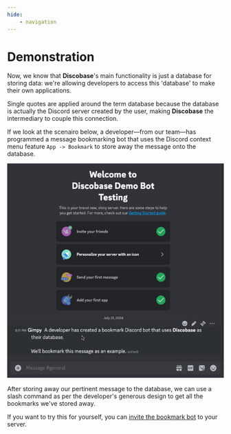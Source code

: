 ```yaml
---
hide:
    - navigation
---
```


# Demonstration
Now, we know that **Discobase**'s main functionality is just a database for storing data: we're allowing developers to access this 'database' to make their own applications.

Single quotes are applied around the term database because the database is actually the Discord server created by the user, making **Discobase** the intermediary to couple this connection.

If we look at the scenairo below, a developer&mdash;from our team&mdash;has programmed a message bookmarking bot that uses the Discord context menu feature `App -> Bookmark` to store away the message onto the database.

![demo_bot](assets/demo_bot.gif)

After storing away our pertinent message to the database, we can use a slash command as per the developer's generous design to get all the bookmarks we've stored away.

If you want to try this for yourself, you can [invite the bookmark bot](https://discord.com/oauth2/authorize?client_id=1268247436699238542&permissions=8&integration_type=0&scope=bot) to your server.
